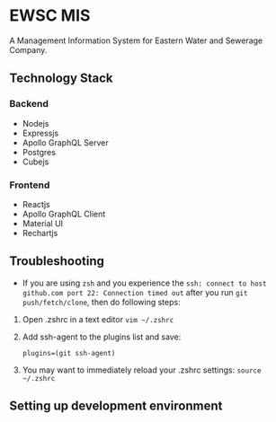 # EWSC MIS

A Management Information System for Eastern Water and Sewerage Company.

## Technology Stack

### Backend

- Nodejs
- Expressjs
- Apollo GraphQL Server
- Postgres
- Cubejs

### Frontend

- Reactjs
- Apollo GraphQL Client
- Material UI
- Rechartjs

## Troubleshooting

- If you are using `zsh` and you experience the `ssh: connect to host github.com port 22: Connection timed out` after you run `git push/fetch/clone`, then do following steps:

1. Open .zshrc in a text editor
   `vim ~/.zshrc`
2. Add ssh-agent to the plugins list and save:

   `plugins=(git ssh-agent)`

3. You may want to immediately reload your .zshrc settings:
   `source ~/.zshrc`

## Setting up development environment
